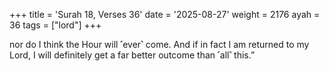 +++
title = 'Surah 18, Verses 36'
date = '2025-08-27'
weight = 2176
ayah = 36
tags = ["lord"]
+++

nor do I think the Hour will ˹ever˺ come. And if in fact I am returned to my Lord, I will definitely get a far better outcome than ˹all˺ this.”